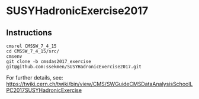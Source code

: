 # SUSYHadronicExercise2017

## Instructions

```
cmsrel CMSSW_7_4_15
cd CMSSW_7_4_15/src/
cmsenv
git clone -b cmsdas2017_exercise git@github.com:ssekmen/SUSYHadronicExercise2017.git
```

For further details, see:
https://twiki.cern.ch/twiki/bin/view/CMS/SWGuideCMSDataAnalysisSchoolLPC2017SUSYHadronicExercise
